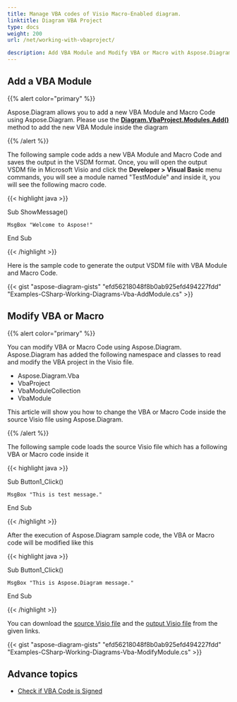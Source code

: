 ```yaml
---
title: Manage VBA codes of Visio Macro-Enabled diagram.
linktitle: Diagram VBA Project
type: docs
weight: 200
url: /net/working-with-vbaproject/

description: Add VBA Module and Modify VBA or Macro with Aspose.Diagram library.
---
```


## **Add a VBA Module**
{{% alert color="primary" %}}

Aspose.Diagram allows you to add a new VBA Module and Macro Code using Aspose.Diagram. Please use the [**Diagram.VbaProject.Modules.Add()**](https://reference.aspose.com/diagram/net/aspose.diagram.vba/vbamodulecollection/methods/add/index) method to add the new VBA Module inside the diagram

{{% /alert %}}

The following sample code adds a new VBA Module and Macro Code and saves the output in the VSDM format. Once, you will open the output VSDM file in Microsoft Visio and click the **Developer > Visual Basic** menu commands, you will see a module named "TestModule" and inside it, you will see the following macro code.

{{< highlight java >}}

 Sub ShowMessage()

    MsgBox "Welcome to Aspose!"

End Sub

{{< /highlight >}}

Here is the sample code to generate the output VSDM file with VBA Module and Macro Code.

{{< gist "aspose-diagram-gists" "efd56218048f8b0ab925efd494227fdd" "Examples-CSharp-Working-Diagrams-Vba-AddModule.cs" >}}

## **Modify VBA or Macro**

{{% alert color="primary" %}} 

You can modify VBA or Macro Code using Aspose.Diagram. Aspose.Diagram has added the following namespace and classes to read and modify the VBA project in the Visio file.

- Aspose.Diagram.Vba
- VbaProject
- VbaModuleCollection
- VbaModule

This article will show you how to change the VBA or Macro Code inside the source Visio file using Aspose.Diagram.

{{% /alert %}} 

The following sample code loads the source Visio file which has a following VBA or Macro code inside it

{{< highlight java >}}

 Sub Button1_Click()

    MsgBox "This is test message."

End Sub

{{< /highlight >}}

After the execution of Aspose.Diagram sample code, the VBA or Macro code will be modified like this

{{< highlight java >}}

 Sub Button1_Click()

    MsgBox "This is Aspose.Diagram message."

End Sub

{{< /highlight >}}

You can download the [source Visio file]() and the [output Visio file]() from the given links.

{{< gist "aspose-diagram-gists" "efd56218048f8b0ab925efd494227fdd" "Examples-CSharp-Working-Diagrams-Vba-ModifyModule.cs" >}}

## **Advance topics**
- [Check if VBA Code is Signed](/diagram/net/check-if-vba-code-is-signed/)